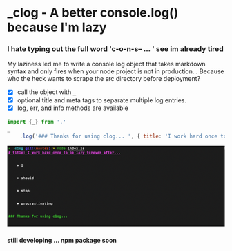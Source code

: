 # _clog - A better console.log() because I'm lazy

### I hate typing out the full word 'c-o-n-s– ... ' see im already tired

My laziness led me to write a console.log object that takes markdown syntax and only fires when your node project is not in production... Because who the heck wants to scrape the src directory before deployment?

- [x] call the object with ``` _ ``` 
- [x] optional title and meta tags to separate multiple log entries.
- [x] log, err, and info methods are available

```js
import {_} from '.'
_
    .log('### Thanks for using clog... ', { title: 'I work hard once to be lazy forever after...', meta: ['I', 'should', 'stop', 'procrastinating'] })

```


![test.js](./img/test.png 'Test run')

#### still developing ... npm package soon